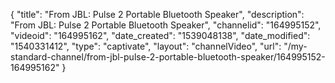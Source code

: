 {
    "title": "From JBL: Pulse 2 Portable Bluetooth Speaker",
    "description": "From JBL: Pulse 2 Portable Bluetooth Speaker",
    "channelid": "164995152",
    "videoid": "164995162",
    "date_created": "1539048138",
    "date_modified": "1540331412",
    "type": "captivate",
    "layout": "channelVideo",
    "url": "\/my-standard-channel\/from-jbl-pulse-2-portable-bluetooth-speaker\/164995152-164995162"
}